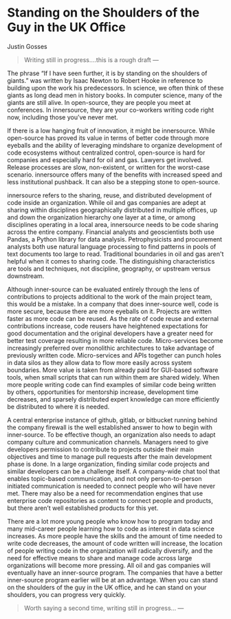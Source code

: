 # Standing on the Shoulders of the Guy in the UK Office
 
Justin Gosses
 
> Writing still in progress....this is a rough draft  &mdash; 
 
The phrase “If I have seen further, it is by standing on the shoulders of giants.” was written by Isaac Newton to Robert Hooke in reference to building upon the work his predecessors. In science, we often think of these giants as long dead men in history books. In computer science, many of the giants are still alive. In open-source, they are people you meet at conferences. In innersource, they are your co-workers writing code right now, including those you’ve never met.
 
If there is a low hanging fruit of innovation, it might be innersource. While open-source has proved its value in terms of better code through more eyeballs and the ability of leveraging mindshare to organize development of code ecosystems without centralized control, open-source is hard for companies and especially hard for oil and gas. Lawyers get involved. Release processes are slow, non-existent, or written for the worst-case scenario. innersource offers many of the benefits with increased speed and less institutional pushback. It can also be a stepping stone to open-source.
 
innersource refers to the sharing, reuse, and distributed development of code inside an  organization. While oil and gas companies are adept at sharing within disciplines geographically distributed in multiple offices, up and down the organization hierarchy one layer at a time, or among disciplines operating in a local area, innersource needs to be code sharing across the entire company. Financial analysts and geoscientists both use Pandas, a Python library for data analysis. Petrophysicists and procurement analysts both use natural language processing to find patterns in pools of text documents too large to read. Traditional boundaries in oil and gas aren't helpful when it comes to sharing code. The distinguishing characteristics are tools and techniques, not discipline, geography, or upstream versus downstream.
 
Although inner-source can be evaluated entirely through the lens of contributions to projects additional to the work of the main project team, this would be a mistake. In a company that does inner-source well, code is more secure, because there are more eyeballs on it. Projects are written faster as more code can be reused. As the rate of code reuse and external contributions increase, code reusers have heightened expectations for good documentation and the original developers have a greater need for better test coverage resulting in more reliable code. Micro-services become increasingly preferred over monolithic architectures to take advantage of previously written code. Micro-services and APIs together can punch holes in data silos as they allow data to flow more easily across system boundaries. More value is taken from already paid for GUI-based software tools, when small scripts that can run within them are shared widely. When more people writing code can find examples of similar code being written by others, opportunities for mentorship increase, development time decreases, and sparsely distributed expert knowledge can more efficiently be distributed to where it is needed.
 
A central enterprise instance of github, gitlab, or bitbucket running behind the company firewall is the well established answer to how to begin with inner-source. To be effective though, an organization also needs to adapt company culture and communication channels. Managers need to give developers permission to contribute to projects outside their main objectives and time to manage pull requests after the main development phase is done. In a large organization, finding similar code projects and similar developers can be a challenge itself. A company-wide chat tool that enables topic-based communication, and not only person-to-person initiated communication is needed to connect people who will have never met. There may also be a need for recommendation engines that use enterprise code repositories as content to connect people and products, but there aren’t well established products for this yet.
 
There are a lot more young people who know how to program today and many mid-career people learning how to code as interest in data science increases. As more people have the skills and the amount of time needed to write code decreases, the amount of code written will increase, the location of people writing code in the organization will radically diversify, and the need for effective means to share and manage code across large organizations will become more pressing. All oil and gas companies will eventually have an inner-source program. The companies that have a better inner-source program earlier will be at an advantage. When you can stand on the shoulders of the guy in the UK office, and he can stand on your shoulders, you can progress very quickly.

 

 > Worth saying a second time, writing still in progress...  &mdash;
